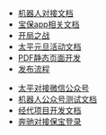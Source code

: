 <!-- docs/_sidebar.md -->

* [机器人对接文档](/md/保宝机器人.md)  
* [宝保app相关文档](/md/宝保app相关文档.md) 
* [开局之战](/md/开局之战.md) 
* [太平元旦活动文档](/md/太平元旦活动文档.md)   
* [PDF静态页面开发](/md/PDF静态页面开发.md)  
* [发布流程](/md/发布流程.md)  
<!-- * [神测埋点说明](/md/神测埋点说明.md)   -->
* [太平对接微信公众号](/md/太平对接微信公众号.md)  
* [机器人公众号测试文档](/md/机器人公众号测试文档.md)  
* [经代项目开发文档](/md/经代项目开发文档.md)  
* [奔驰对接保宝登录](/md/奔驰对接保宝登录.md)  